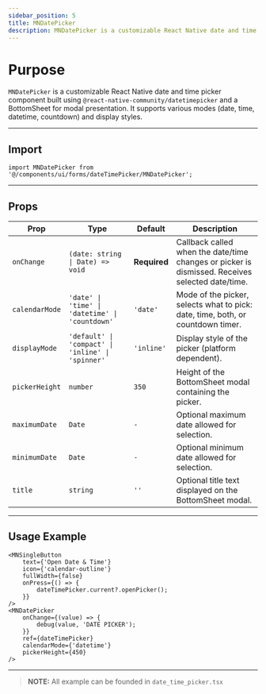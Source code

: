 ```yaml
---
sidebar_position: 5
title: MNDatePicker
description: MNDatePicker is a customizable React Native date and time picker component
---
```


# Purpose

`MNDatePicker` is a customizable React Native date and time picker component built using
`@react-native-community/datetimepicker` and a BottomSheet for modal presentation. It supports various modes (date,
time, datetime, countdown) and display styles.


---

## Import

```tsx
import MNDatePicker from '@/components/ui/forms/dateTimePicker/MNDatePicker';
```

---

## Props

| Prop           | Type                                              | Default      | Description                                                                                     |
|----------------|---------------------------------------------------|--------------|-------------------------------------------------------------------------------------------------|
| `onChange`     | `(date: string \| Date) => void`                  | **Required** | Callback called when the date/time changes or picker is dismissed. Receives selected date/time. |
| `calendarMode` | `'date' \| 'time' \| 'datetime' \| 'countdown'`   | `'date'`     | Mode of the picker, selects what to pick: date, time, both, or countdown timer.                 |
| `displayMode`  | `'default' \| 'compact' \| 'inline' \| 'spinner'` | `'inline'`   | Display style of the picker (platform dependent).                                               |
| `pickerHeight` | `number`                                          | `350`        | Height of the BottomSheet modal containing the picker.                                          |
| `maximumDate`  | `Date`                                            | `-`  | Optional maximum date allowed for selection.                                                    |
| `minimumDate`  | `Date`                                            | `-`  | Optional minimum date allowed for selection.                                                    |
| `title`        | `string`                                          | `''`         | Optional title text displayed on the BottomSheet modal.                                         |

---

## Usage Example

```tsx
<MNSingleButton
    text={'Open Date & Time'}
    icon={'calendar-outline'}
    fullWidth={false}
    onPress={() => {
        dateTimePicker.current?.openPicker();
    }}
/>
<MNDatePicker
    onChange={(value) => {
        debug(value, 'DATE PICKER');
    }}
    ref={dateTimePicker}
    calendarMode={'datetime'}
    pickerHeight={450}
/>
```

---

> **NOTE:**
> All example can be founded in `date_time_picker.tsx`